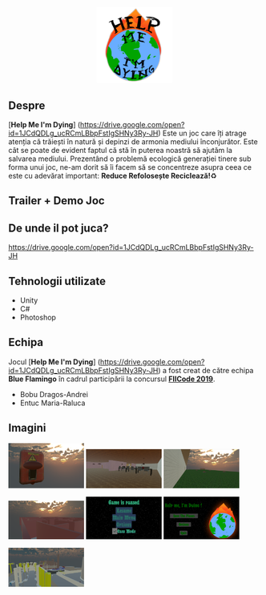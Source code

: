 <p align="center"><img src="https://github.com/BobuDragos/HelpMeImDying/blob/master/Help%20Me%20I'm%20Dying/Assets/_Sprites/IMG_6773.PNG" width="30%" /></p>

## Despre
[**Help Me I'm Dying**] (https://drive.google.com/open?id=1JCdQDLg_ucRCmLBbpFstIgSHNy3Ry-JH) Este un joc care îți atrage atenția că trăiești în natură și depinzi de armonia mediului înconjurător. Este cât se poate de evident faptul că stă în puterea noastră să ajutăm la salvarea mediului. Prezentând o problemă ecologică generației tinere sub forma unui joc, ne-am dorit să îi facem să se concentreze asupra ceea ce este cu adevărat important: **Reduce Refolosește Reciclează!**♻️

## Trailer + Demo Joc



## De unde il pot juca?

https://drive.google.com/open?id=1JCdQDLg_ucRCmLBbpFstIgSHNy3Ry-JH


## Tehnologii utilizate
* Unity
* C#
* Photoshop

## Echipa
Jocul [**Help Me I'm Dying**] (https://drive.google.com/open?id=1JCdQDLg_ucRCmLBbpFstIgSHNy3Ry-JH)  a fost creat de către echipa **Blue Flamingo** în cadrul participării la concursul [**FIICode 2019**](https://fiicode.asii.ro/).
* Bobu Dragos-Andrei
* Entuc Maria-Raluca

## Imagini

<p>
<img src="https://github.com/BobuDragos/HelpMeImDying/blob/master/Help%20Me%20I'm%20Dying/Assets/_Screenshots/BetterHandle.PNG" width="30%" />

<img src="https://github.com/BobuDragos/HelpMeImDying/blob/master/Help%20Me%20I'm%20Dying/Assets/_Screenshots/House01%20Interior.PNG" width="30%" />

<img src="https://github.com/BobuDragos/HelpMeImDying/blob/master/Help%20Me%20I'm%20Dying/Assets/_Screenshots/House01.PNG" width="30%" />
</p>


<p>
<img src="https://github.com/BobuDragos/HelpMeImDying/blob/master/Help%20Me%20I'm%20Dying/Assets/_Screenshots/Maze.PNG" width="30%" />

<img src="https://github.com/BobuDragos/HelpMeImDying/blob/master/Help%20Me%20I'm%20Dying/Assets/_Screenshots/PauseMenu.PNG" width="30%" />

<img src="https://github.com/BobuDragos/HelpMeImDying/blob/master/Help%20Me%20I'm%20Dying/Assets/_Screenshots/MainMenu.PNG" width="30%" />
</p>


<p>
<img src="https://github.com/BobuDragos/HelpMeImDying/blob/master/Help%20Me%20I'm%20Dying/Assets/_Screenshots/Station.PNG" width="30%" />
</p>
